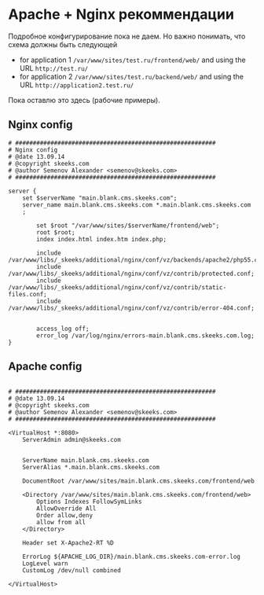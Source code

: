 Apache + Nginx рекоммендации
============================

Подробное конфигурирование пока не даем. Но важно понимать, что схема должны быть следующей

- for application 1 `/var/www/sites/test.ru/frontend/web/` and using the URL `http://test.ru/`
- for application 2 `/var/www/sites/test.ru/backend/web/` and using the URL `http://application2.test.ru/`

Пока оставлю это здесь (рабочие примеры).

Nginx config
------------

```
# #########################################################
# Nginx config
# @date 13.09.14
# @copyright skeeks.com
# @author Semenov Alexander <semenov@skeeks.com>
# #########################################################

server {
    set $serverName "main.blank.cms.skeeks.com";
    server_name main.blank.cms.skeeks.com *.main.blank.cms.skeeks.com
    ;

        set $root "/var/www/sites/$serverName/frontend/web";
        root $root;
        index index.html index.htm index.php;

        include /var/www/libs/_skeeks/additional/nginx/conf/vz/backends/apache2/php55.conf;
        include /var/www/libs/_skeeks/additional/nginx/conf/vz/contrib/protected.conf;
        include /var/www/libs/_skeeks/additional/nginx/conf/vz/contrib/static-files.conf;
        include /var/www/libs/_skeeks/additional/nginx/conf/vz/contrib/error-404.conf;


        access_log off;
        error_log /var/log/nginx/errors-main.blank.cms.skeeks.com.log;
}

```

Apache config
------------

```

# #########################################################
# @date 13.09.14
# @copyright skeeks.com
# @author Semenov Alexander <semenov@skeeks.com>
# #########################################################

<VirtualHost *:8080>
    ServerAdmin admin@skeeks.com


    ServerName main.blank.cms.skeeks.com
    ServerAlias *.main.blank.cms.skeeks.com

    DocumentRoot /var/www/sites/main.blank.cms.skeeks.com/frontend/web

    <Directory /var/www/sites/main.blank.cms.skeeks.com/frontend/web>
        Options Indexes FollowSymLinks
        AllowOverride All
        Order allow,deny
        allow from all
    </Directory>

    Header set X-Apache2-RT %D

    ErrorLog ${APACHE_LOG_DIR}/main.blank.cms.skeeks.com-error.log
    LogLevel warn
    CustomLog /dev/null combined

</VirtualHost>


```